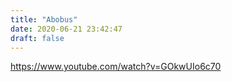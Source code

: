 ```yaml
---
title: "Abobus"
date: 2020-06-21 23:42:47
draft: false
---
```


https://www.youtube.com/watch?v=GOkwUIo6c70
